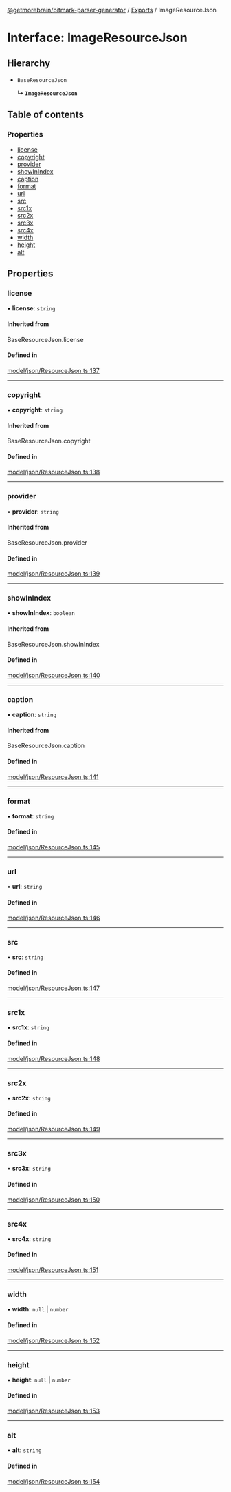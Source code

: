 [@getmorebrain/bitmark-parser-generator](../API.md) / [Exports](../modules.md) / ImageResourceJson

# Interface: ImageResourceJson

## Hierarchy

- `BaseResourceJson`

  ↳ **`ImageResourceJson`**

## Table of contents

### Properties

- [license](ImageResourceJson.md#license)
- [copyright](ImageResourceJson.md#copyright)
- [provider](ImageResourceJson.md#provider)
- [showInIndex](ImageResourceJson.md#showInIndex)
- [caption](ImageResourceJson.md#caption)
- [format](ImageResourceJson.md#format)
- [url](ImageResourceJson.md#url)
- [src](ImageResourceJson.md#src)
- [src1x](ImageResourceJson.md#src1x)
- [src2x](ImageResourceJson.md#src2x)
- [src3x](ImageResourceJson.md#src3x)
- [src4x](ImageResourceJson.md#src4x)
- [width](ImageResourceJson.md#width)
- [height](ImageResourceJson.md#height)
- [alt](ImageResourceJson.md#alt)

## Properties

### license

• **license**: `string`

#### Inherited from

BaseResourceJson.license

#### Defined in

[model/json/ResourceJson.ts:137](https://github.com/getMoreBrain/bitmark-parser-generator/blob/9ddf9e2/src/model/json/ResourceJson.ts#L137)

___

### copyright

• **copyright**: `string`

#### Inherited from

BaseResourceJson.copyright

#### Defined in

[model/json/ResourceJson.ts:138](https://github.com/getMoreBrain/bitmark-parser-generator/blob/9ddf9e2/src/model/json/ResourceJson.ts#L138)

___

### provider

• **provider**: `string`

#### Inherited from

BaseResourceJson.provider

#### Defined in

[model/json/ResourceJson.ts:139](https://github.com/getMoreBrain/bitmark-parser-generator/blob/9ddf9e2/src/model/json/ResourceJson.ts#L139)

___

### showInIndex

• **showInIndex**: `boolean`

#### Inherited from

BaseResourceJson.showInIndex

#### Defined in

[model/json/ResourceJson.ts:140](https://github.com/getMoreBrain/bitmark-parser-generator/blob/9ddf9e2/src/model/json/ResourceJson.ts#L140)

___

### caption

• **caption**: `string`

#### Inherited from

BaseResourceJson.caption

#### Defined in

[model/json/ResourceJson.ts:141](https://github.com/getMoreBrain/bitmark-parser-generator/blob/9ddf9e2/src/model/json/ResourceJson.ts#L141)

___

### format

• **format**: `string`

#### Defined in

[model/json/ResourceJson.ts:145](https://github.com/getMoreBrain/bitmark-parser-generator/blob/9ddf9e2/src/model/json/ResourceJson.ts#L145)

___

### url

• **url**: `string`

#### Defined in

[model/json/ResourceJson.ts:146](https://github.com/getMoreBrain/bitmark-parser-generator/blob/9ddf9e2/src/model/json/ResourceJson.ts#L146)

___

### src

• **src**: `string`

#### Defined in

[model/json/ResourceJson.ts:147](https://github.com/getMoreBrain/bitmark-parser-generator/blob/9ddf9e2/src/model/json/ResourceJson.ts#L147)

___

### src1x

• **src1x**: `string`

#### Defined in

[model/json/ResourceJson.ts:148](https://github.com/getMoreBrain/bitmark-parser-generator/blob/9ddf9e2/src/model/json/ResourceJson.ts#L148)

___

### src2x

• **src2x**: `string`

#### Defined in

[model/json/ResourceJson.ts:149](https://github.com/getMoreBrain/bitmark-parser-generator/blob/9ddf9e2/src/model/json/ResourceJson.ts#L149)

___

### src3x

• **src3x**: `string`

#### Defined in

[model/json/ResourceJson.ts:150](https://github.com/getMoreBrain/bitmark-parser-generator/blob/9ddf9e2/src/model/json/ResourceJson.ts#L150)

___

### src4x

• **src4x**: `string`

#### Defined in

[model/json/ResourceJson.ts:151](https://github.com/getMoreBrain/bitmark-parser-generator/blob/9ddf9e2/src/model/json/ResourceJson.ts#L151)

___

### width

• **width**: ``null`` \| `number`

#### Defined in

[model/json/ResourceJson.ts:152](https://github.com/getMoreBrain/bitmark-parser-generator/blob/9ddf9e2/src/model/json/ResourceJson.ts#L152)

___

### height

• **height**: ``null`` \| `number`

#### Defined in

[model/json/ResourceJson.ts:153](https://github.com/getMoreBrain/bitmark-parser-generator/blob/9ddf9e2/src/model/json/ResourceJson.ts#L153)

___

### alt

• **alt**: `string`

#### Defined in

[model/json/ResourceJson.ts:154](https://github.com/getMoreBrain/bitmark-parser-generator/blob/9ddf9e2/src/model/json/ResourceJson.ts#L154)
